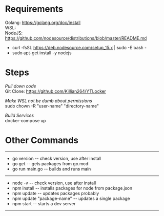 # Requirements #
Golang: https://golang.org/doc/install  
WSL:   
NodeJS: https://github.com/nodesource/distributions/blob/master/README.md
* curl -fsSL https://deb.nodesource.com/setup_15.x | sudo -E bash -
* sudo apt-get install -y nodejs


# Steps #
*Pull down code*  
Git Clone: https://github.com/Killian264/YTLocker

*Make WSL not be dumb about permissions*  
sudo chown -R "user-name" "directory-name"

*Build Services*  
docker-compose up

# Other Commands #
-------
* go version -- check version, use after install
* go get -- gets packages  from go.mod
* go run main.go -- builds and runs main
------
* node -v -- check version, use after install
* npm install -- installs packages for node from package.json
* npm update -- updates packages probably
* npm update "package-name" -- updates a single package
* npm start -- starts a dev server 
------